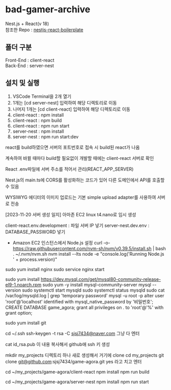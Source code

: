 # bad-gamer-archive
Nest.js + React(v 18)
<br>
참조한 Repo : <a href="https://github.com/sjsj7434/nestjs-react-boilerplate">nestjs-react-boilerplate</a>

## 폴더 구분
Front-End : client-react
<br>
Back-End : server-nest

## 설치 및 실행
<ol>
	<li>VSCode Terminal을 2개 열기</li>
	<li>1개는 [cd server-nest] 입력하여 해당 디렉토리로 이동</li>
	<li>나머지 1개는 [cd client-react] 입력하여 해당 디렉토리로 이동</li>
	<li>client-react : npm install</li>
	<li>client-react : npm build</li>
	<li>client-react : npm run start</li>
	<li>server-nest : npm install</li>
	<li>server-nest : npm run start:dev</li>
</ol>
<div>
	<p>
		react를 build하였으면 서버의 포트번호로 접속 시 build된 react가 나옴
	</p>
	<p>
		계속하여 바뀔 때마다 build할 필요없이 개발할 때에는 client-react 서버로 확인
	</p>
	<p>
		React .env파일에 서버 주소를 적어서 관리(REACT_APP_SERVER)
	</p>
	<p>
		Nest.js의 main.ts에 CORS를 활성화하는 코드가 있어 다른 도메인에서 API를 호출할 수 있음
	</p>
	<p>
		WYSIWYG 에디터의 이미지 업로드는 기본 simple upload adapter를 사용하여 서버로 전송
	</p>
</div>

[2023-11-20 서버 생성 일지]
아마존 EC2 linux t4.nano로 임시 생성

client-react\.env.development : 파일 서버 IP 넣기
server-nest\.dev.env : DATABASE_PASSWORD 넣기

* Amazon EC2 인스턴스에서 Node.js 설정
curl -o- https://raw.githubusercontent.com/nvm-sh/nvm/v0.39.5/install.sh | bash
. ~/.nvm/nvm.sh
nvm install --lts
node -e "console.log('Running Node.js ' + process.version)"

sudo yum install nginx
sudo service nginx start

sudo yum install https://dev.mysql.com/get/mysql80-community-release-el9-1.noarch.rpm
sudo yum -y install mysql-community-server
mysql --version
sudo systemctl start mysqld
sudo systemctl status mysqld
sudo cat /var/log/mysqld.log | grep 'temporary password'
mysql -u root -p
alter user 'root'@'localhost' identified with mysql_native_password by '비밀번호';
CREATE DATABASE game_agora;
grant all privileges on *.* to 'root'@'%' with grant option;

sudo yum install git

cd ~/.ssh
ssh-keygen -t rsa -C sjsj7434@naver.com
그냥 다 엔터

cat id_rsa.pub
이 내용 복사해서 github애 ssh 키 생성

mkdir my_projects
디렉토리 하나 새로 생성해서 거기에 clone
cd my_projects
git clone git@github.com:sjsj7434/game-agora.git
yes 라고 치고 엔터

cd ~/my_projects/game-agora/client-react
npm install
npm run build

cd ~/my_projects/game-agora/server-nest
npm install
npm run start